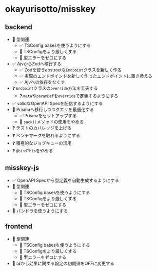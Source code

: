 # okayurisotto/misskey

## backend

- 🚧 型関連
  - ✅ TSConfig basesを使うようにする
  - 🚧 TSConfigをより厳しくする
  - 🚧 型エラーをゼロにする
- ✅ AjvからZodへ移行する
  - ✅ Zodを使うabstractな`Endpoint`クラスを新しく作る
  - ✅ 実際のエンドポイントを新しく作ったエンドポイントに置き換える
  - ✅ Ajvへの依存をなくす
- ❓ `Endpoint`クラスの`override`方法を工夫する
  - ❓ `meta`や`paramDef`を`override`で定義するようにする
- ✅ validなOpenAPI Specを配信するようにする
- 🚧 Prismaへ移行しつつクエリを最適化する
	- ✅ Prismaをセットアップする
  - 🚧 `pack()`メソッドの使用をやめる
- ❓ テストのカバレッジを上げる
- ❓ ベンチマークを取れるようにする
- ❓ 積極的なジョブキューの活用
- ❓ `@bindThis`をやめる

## misskey-js

- ✅ OpenAPI Specから型定義を自動生成するようにする
- 🚧 型関連
  - 🚧 TSConfig basesを使うようにする
  - 🚧 TSConfigをより厳しくする
  - 🚧 型エラーをゼロにする
- 🚧 バンドラを使うようにする

## frontend

- 🚧 型関連
  - 🚧 TSConfig basesを使うようにする
  - 🚧 TSConfigをより厳しくする
  - 🚧 型エラーをゼロにする
- 🚧 ぼかし効果に関する設定の初期値をOFFに変更する
